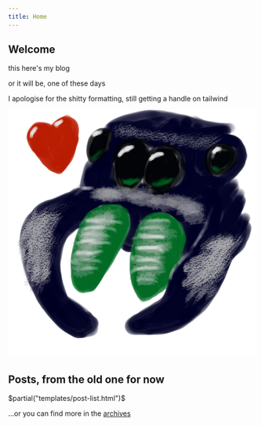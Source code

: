 ```yaml
---
title: Home
---
```


## Welcome

this here's my blog

or it will be, one of these days

I apologise for the shitty formatting, still getting a handle on tailwind

<img class="absolute top-0 right-0 h-32 w-32" src="images/audax.png" />

## Posts, from the old one for now
$partial("templates/post-list.html")$

…or you can find more in the [archives](/archive.html "archives")

